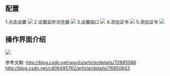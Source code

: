 
## 配置
1.点击设置
![](./fiddler/1.png)
2.设置监听浏览器
![](./fiddler/2.png)
3.设置端口
![](./fiddler/3.png)
4.添加证书
![](./fiddler/4.png)
5.添加证书
![](./fiddler/5.png)



## 操作界面介绍
![](./fiddler/6.png)

参考文献:
http://blog.csdn.net/wpyily/article/details/72885586
http://blog.csdn.net/c406495762/article/details/76850843